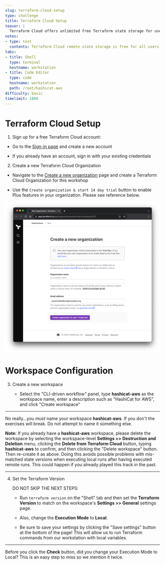 ```yaml
---
slug: terraform-cloud-setup
type: challenge
title: Terraform Cloud Setup
teaser: |
  Terraform Cloud offers unlimited free Terraform state storage for users. Safeguard your state files by storing them remotely in Terraform Cloud.
notes:
- type: text
  contents: Terraform Cloud remote state storage is free for all users.
tabs:
- title: Shell
  type: terminal
  hostname: workstation
- title: Code Editor
  type: code
  hostname: workstation
  path: /root/hashicat-aws
difficulty: basic
timelimit: 1800
---
```

Terraform Cloud Setup
===
1. Sign up for a free Terraform Cloud account:

  - Go to the [Sign-in page](https://portal.cloud.hashicorp.com/sign-in) and create a new account

  - If you already have an account, sign in with your existing credentials

2. Create a new Terraform Cloud Organization

  - Navigate to the [Create a new organization](https://app.terraform.io/app/organizations/new?trial=workshop2023) page and create a Terraform Cloud Organization for this workshop

  - Use the `Create organization & start 14 day trial` button to enable Plus features in your organization. Please see reference below.

![Create New Org](../assets/create_new_org.png)

Workspace Configuration
===

3. Create a new workspace

   - Select the "CLI-driven workflow" panel, type **hashicat-aws** as the workspace name, enter a description such as "HashiCat for AWS", and click "Create workspace"

---

No really...you *must* name your workspace **hashicat-aws**. If you don't the exercises will break. Do not attempt to name it something else.

**Note:** If you already have a **hashicat-aws** workspace, please delete the workspace by selecting the workspace-level **Settings >> Destruction and Deletion** menu, clicking the **Delete from Terraform Cloud** button, typing **hashicat-aws** to confirm, and then clicking the "Delete workspace" button. Then re-create it as above. Doing this avoids possible problems with mis-matched state versions when executing local runs after having executed remote runs. This could happen if you already played this track in the past.

---

4. Set the Terraform Version

   DO NOT SKIP THE NEXT STEPS:

   - Run `terraform version` on the "Shell" tab and then set the **Terraform Version** to match on the workspace's **Settings >> General** settings page.

   - Also, change the **Execution Mode** to **Local**.

   - Be sure to save your settings by clicking the "Save settings" button at the bottom of the page! This will allow us to run Terraform commands from our workstation with local variables.

---

Before you click the **Check** button, did you change your Execution Mode to Local? This is an easy step to miss so we mention it twice.